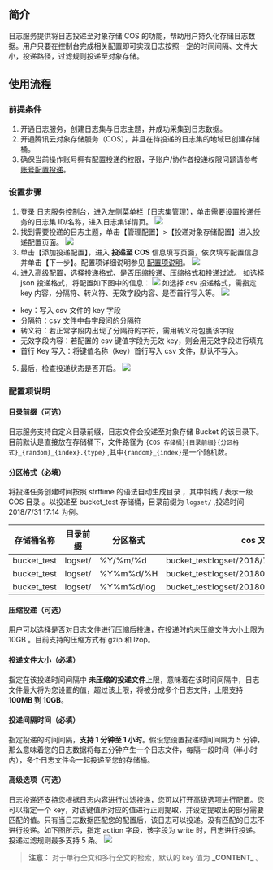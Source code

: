 ## 简介
日志服务提供将日志投递至对象存储 COS 的功能，帮助用户持久化存储日志数据。用户只要在控制台完成相关配置即可实现日志按照一定的时间间隔、文件大小，投递路径，过滤规则投递至对象存储。 

## 使用流程
### 前提条件

1. 开通日志服务，创建日志集与日志主题，并成功采集到日志数据。
2. 开通腾讯云对象存储服务（COS），并且在待投递的日志集的地域已创建存储桶。
3. 确保当前操作账号拥有配置投递的权限，子账户/协作者投递权限问题请参考 [账号配置投递](https://cloud.tencent.com/document/product/614/33098)。

### 设置步骤
1. 登录 [日志服务控制台](https://console.cloud.tencent.com/cls)，进入左侧菜单栏【日志集管理】，单击需要设置投递任务的日志集 ID/名称，进入日志集详情页。
![](https://main.qcloudimg.com/raw/b4560b57c179e20441fa56bd65803971.png)
2. 找到需要投递的日志主题，单击【管理配置】>【投递对象存储配置】进入投递配置页面。
![](https://main.qcloudimg.com/raw/df645d270b696a380253435e079a8949.png)
3. 单击【添加投递配置】，进入 **投递至 COS** 信息填写页面，依次填写配置信息并单击【下一步】。配置项详细说明参见 [配置项说明](#config)。
![](https://main.qcloudimg.com/raw/c588bcb6e91bb9849003532968edac44.png)
4. 进入高级配置，选择投递格式、是否压缩投递、压缩格式和投递过滤。
如选择 json 投递格式，将配置如下图中的信息：
![](https://main.qcloudimg.com/raw/3711401cfd70d3f583bb82dae1970331.png)
如选择 csv 投递格式，需指定 key 内容，分隔符、转义符、无效字段内容、是否首行写入等。
![](https://main.qcloudimg.com/raw/a83f64cd3434e7fd894249e4dea0eb10.png)
 - key：写入 csv 文件的 key 字段
 - 分隔符：csv 文件中各字段间的分隔符
 - 转义符：若正常字段内出现了分隔符的字符，需用转义符包裹该字段
 - 无效字段内容：若配置的 csv 键值字段为无效 key，则会用无效字段进行填充
 - 首行 Key 写入：将键值名称（key）首行写入 csv 文件，默认不写入。

5. 最后，检查投递状态是否开启。
![](https://main.qcloudimg.com/raw/14e70eec382e5dab3803a71752ffd62c.png)

<a id="config"></a>
### 配置项说明
#### 目录前缀（可选）
日志服务支持自定义目录前缀，日志文件会投递至对象存储 Bucket 的该目录下。目前默认是直接放在存储桶下，文件路径为 `{COS 存储桶}{目录前缀}{分区格式}_{random}_{index}.{type}` ,其中`{random}_{index}`是一个随机数。

#### 分区格式（必填）
将投递任务创建时间按照 strftime 的语法自动生成目录 ，其中斜线 / 表示一级 COS 目录 。以投递至 bucket_test 存储桶，目录前缀为 `logset/` ,投递时间 2018/7/31 17:14 为例。

| 存储桶名称  | 目录前缀 | 分区格式    | cos 文件路径                                       |
| ----------- | -------- | ----------- | ------------------------------------------------- |
| bucket_test | logset/ | %Y/%m/%d    | bucket\_test:logset/2018/7/31\_{random}\_{index}    |
| bucket_test | logset/ | %Y%m%d/%H  | bucket\_test:logset/20180731/14\_{random}\_{index} |
| bucket_test | logset/ | %Y%m%d/log | bucket\_test:logset/20180731/log\_{random}\_{index} |

#### 压缩投递（可选）
用户可以选择是否对日志文件进行压缩后投递，在投递时的未压缩文件大小上限为 10GB 。目前支持的压缩方式有 gzip 和 lzop。

#### 投递文件大小（必填）
指定在该投递时间间隔中 **未压缩的投递文件**上限，意味着在该时间间隔中，日志文件最大将为您设置的值，超过该上限，将被分成多个日志文件，上限支持 **100MB 到 10GB**。 

#### 投递间隔时间（必填）
指定投递的时间间隔，**支持 1 分钟至 1 小时**。假设您设置投递时间间隔为 5 分钟，那么意味着您的日志数据将每五分钟产生一个日志文件，每隔一段时间（半小时内），多个日志文件会一起投递至您的存储桶。 


#### 高级选项（可选）
日志投递还支持您根据日志内容进行过滤投递，您可以打开高级选项进行配置。您可以指定一个 key，对该键值所对应的值进行正则提取，并设定提取出的部分需要匹配的值。只有当日志数据匹配您的配置后，该日志可以投递。没有匹配的日志不进行投递。如下图所示，指定 action 字段，该字段为 write 时，日志进行投递。投递过滤规则最多支持 5 条。 
![](https://main.qcloudimg.com/raw/fa774d5a865c2129f707465c55e416c7.png)

> **注意：**
对于单行全文和多行全文的检索，默认的 key 值为 **\_CONTENT_** 。

